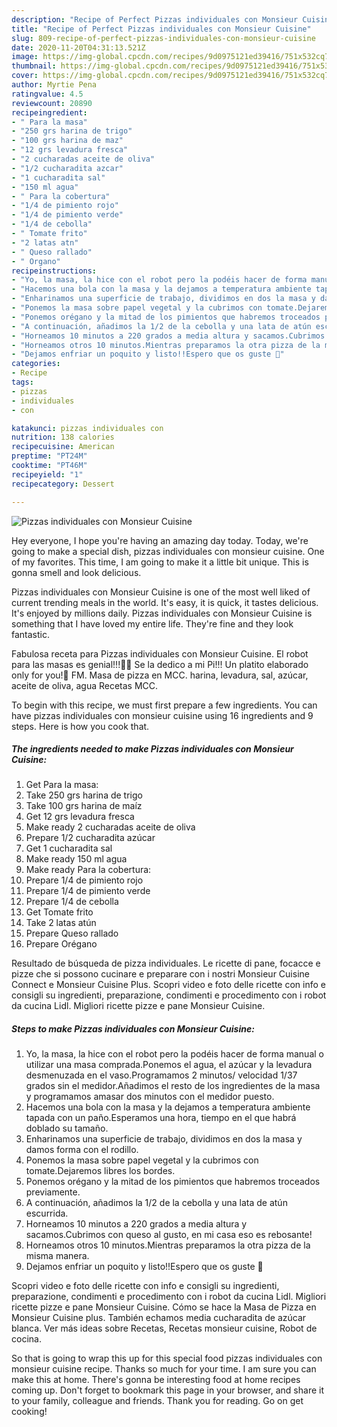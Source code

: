 ```yaml
---
description: "Recipe of Perfect Pizzas individuales con Monsieur Cuisine"
title: "Recipe of Perfect Pizzas individuales con Monsieur Cuisine"
slug: 809-recipe-of-perfect-pizzas-individuales-con-monsieur-cuisine
date: 2020-11-20T04:31:13.521Z
image: https://img-global.cpcdn.com/recipes/9d0975121ed39416/751x532cq70/pizzas-individuales-con-monsieur-cuisine-foto-principal.jpg
thumbnail: https://img-global.cpcdn.com/recipes/9d0975121ed39416/751x532cq70/pizzas-individuales-con-monsieur-cuisine-foto-principal.jpg
cover: https://img-global.cpcdn.com/recipes/9d0975121ed39416/751x532cq70/pizzas-individuales-con-monsieur-cuisine-foto-principal.jpg
author: Myrtie Pena
ratingvalue: 4.5
reviewcount: 20890
recipeingredient:
- " Para la masa"
- "250 grs harina de trigo"
- "100 grs harina de maz"
- "12 grs levadura fresca"
- "2 cucharadas aceite de oliva"
- "1/2 cucharadita azcar"
- "1 cucharadita sal"
- "150 ml agua"
- " Para la cobertura"
- "1/4 de pimiento rojo"
- "1/4 de pimiento verde"
- "1/4 de cebolla"
- " Tomate frito"
- "2 latas atn"
- " Queso rallado"
- " Organo"
recipeinstructions:
- "Yo, la masa, la hice con el robot pero la podéis hacer de forma manual o utilizar una masa comprada.Ponemos el agua, el azúcar y la levadura desmenuzada en el vaso.Programamos 2 minutos/ velocidad 1/37 grados sin el medidor.Añadimos el resto de los ingredientes de la masa y programamos amasar dos minutos con el medidor puesto."
- "Hacemos una bola con la masa y la dejamos a temperatura ambiente tapada con un paño.Esperamos una hora, tiempo en el que habrá doblado su tamaño."
- "Enharinamos una superficie de trabajo, dividimos en dos la masa y damos forma con el rodillo."
- "Ponemos la masa sobre papel vegetal y la cubrimos con tomate.Dejaremos libres los bordes."
- "Ponemos orégano y la mitad de los pimientos que habremos troceados previamente."
- "A continuación, añadimos la 1/2 de la cebolla y una lata de atún escurrida."
- "Horneamos 10 minutos a 220 grados a media altura y sacamos.Cubrimos con queso al gusto, en mi casa eso es rebosante!"
- "Horneamos otros 10 minutos.Mientras preparamos la otra pizza de la misma manera."
- "Dejamos enfriar un poquito y listo!!Espero que os guste 🤗"
categories:
- Recipe
tags:
- pizzas
- individuales
- con

katakunci: pizzas individuales con 
nutrition: 138 calories
recipecuisine: American
preptime: "PT24M"
cooktime: "PT46M"
recipeyield: "1"
recipecategory: Dessert

---
```



![Pizzas individuales con Monsieur Cuisine](https://img-global.cpcdn.com/recipes/9d0975121ed39416/751x532cq70/pizzas-individuales-con-monsieur-cuisine-foto-principal.jpg)

Hey everyone, I hope you're having an amazing day today. Today, we're going to make a special dish, pizzas individuales con monsieur cuisine. One of my favorites. This time, I am going to make it a little bit unique. This is gonna smell and look delicious.

Pizzas individuales con Monsieur Cuisine is one of the most well liked of current trending meals in the world. It's easy, it is quick, it tastes delicious. It's enjoyed by millions daily. Pizzas individuales con Monsieur Cuisine is something that I have loved my entire life. They're fine and they look fantastic.

Fabulosa receta para Pizzas individuales con Monsieur Cuisine. El robot para las masas es genial!!!🤗🤗 Se la dedico a mi Pi!!! Un platito elaborado only for you!🥰 FM. Masa de pizza en MCC. harina, levadura, sal, azúcar, aceite de oliva, agua Recetas MCC.


To begin with this recipe, we must first prepare a few ingredients. You can have pizzas individuales con monsieur cuisine using 16 ingredients and 9 steps. Here is how you cook that.

<!--inarticleads1-->

##### The ingredients needed to make Pizzas individuales con Monsieur Cuisine:

1. Get  Para la masa:
1. Take 250 grs harina de trigo
1. Take 100 grs harina de maíz
1. Get 12 grs levadura fresca
1. Make ready 2 cucharadas aceite de oliva
1. Prepare 1/2 cucharadita azúcar
1. Get 1 cucharadita sal
1. Make ready 150 ml agua
1. Make ready  Para la cobertura:
1. Prepare 1/4 de pimiento rojo
1. Prepare 1/4 de pimiento verde
1. Prepare 1/4 de cebolla
1. Get  Tomate frito
1. Take 2 latas atún
1. Prepare  Queso rallado
1. Prepare  Orégano


Resultado de búsqueda de pizza individuales. Le ricette di pane, focacce e pizze che si possono cucinare e preparare con i nostri Monsieur Cuisine Connect e Monsieur Cuisine Plus. Scopri video e foto delle ricette con info e consigli su ingredienti, preparazione, condimenti e procedimento con i robot da cucina Lidl. Migliori ricette pizze e pane Monsieur Cuisine. 

<!--inarticleads2-->

##### Steps to make Pizzas individuales con Monsieur Cuisine:

1. Yo, la masa, la hice con el robot pero la podéis hacer de forma manual o utilizar una masa comprada.Ponemos el agua, el azúcar y la levadura desmenuzada en el vaso.Programamos 2 minutos/ velocidad 1/37 grados sin el medidor.Añadimos el resto de los ingredientes de la masa y programamos amasar dos minutos con el medidor puesto.
1. Hacemos una bola con la masa y la dejamos a temperatura ambiente tapada con un paño.Esperamos una hora, tiempo en el que habrá doblado su tamaño.
1. Enharinamos una superficie de trabajo, dividimos en dos la masa y damos forma con el rodillo.
1. Ponemos la masa sobre papel vegetal y la cubrimos con tomate.Dejaremos libres los bordes.
1. Ponemos orégano y la mitad de los pimientos que habremos troceados previamente.
1. A continuación, añadimos la 1/2 de la cebolla y una lata de atún escurrida.
1. Horneamos 10 minutos a 220 grados a media altura y sacamos.Cubrimos con queso al gusto, en mi casa eso es rebosante!
1. Horneamos otros 10 minutos.Mientras preparamos la otra pizza de la misma manera.
1. Dejamos enfriar un poquito y listo!!Espero que os guste 🤗


Scopri video e foto delle ricette con info e consigli su ingredienti, preparazione, condimenti e procedimento con i robot da cucina Lidl. Migliori ricette pizze e pane Monsieur Cuisine. Cómo se hace la Masa de Pizza en Monsieur Cuisine plus. También echamos media cucharadita de azúcar blanca. Ver más ideas sobre Recetas, Recetas monsieur cuisine, Robot de cocina. 

So that is going to wrap this up for this special food pizzas individuales con monsieur cuisine recipe. Thanks so much for your time. I am sure you can make this at home. There's gonna be interesting food at home recipes coming up. Don't forget to bookmark this page in your browser, and share it to your family, colleague and friends. Thank you for reading. Go on get cooking!
